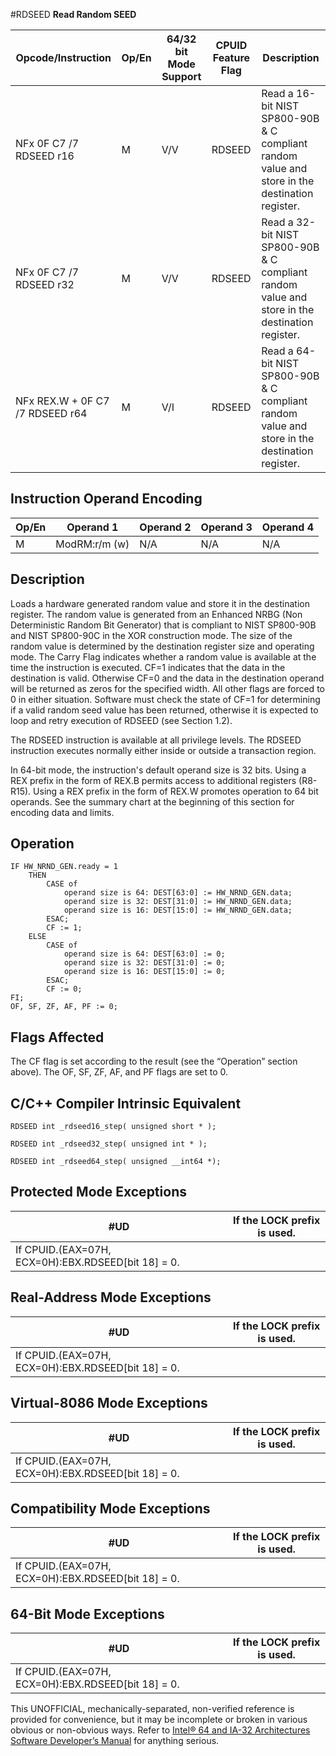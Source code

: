 #RDSEED
**Read Random SEED**

| Opcode/Instruction              | Op/En | 64/32 bit Mode Support | CPUID Feature Flag | Description                                                                                    |
| ------------------------------- | ----- | ---------------------- | ------------------ | ---------------------------------------------------------------------------------------------- |
| NFx 0F C7 /7 RDSEED r16         | M     | V/V                    | RDSEED             | Read a 16-bit NIST SP800-90B & C compliant random value and store in the destination register. |
| NFx 0F C7 /7 RDSEED r32         | M     | V/V                    | RDSEED             | Read a 32-bit NIST SP800-90B & C compliant random value and store in the destination register. |
| NFx REX.W + 0F C7 /7 RDSEED r64 | M     | V/I                    | RDSEED             | Read a 64-bit NIST SP800-90B & C compliant random value and store in the destination register. |

## Instruction Operand Encoding

| Op/En | Operand 1     | Operand 2 | Operand 3 | Operand 4 |
| ----- | ------------- | --------- | --------- | --------- |
| M     | ModRM:r/m (w) | N/A       | N/A       | N/A       |

## Description

Loads a hardware generated random value and store it in the destination register. The random value is generated from an Enhanced NRBG (Non Deterministic Random Bit Generator) that is compliant to NIST SP800-90B and NIST SP800-90C in the XOR construction mode. The size of the random value is determined by the destination register size and operating mode. The Carry Flag indicates whether a random value is available at the time the instruction is executed. CF=1 indicates that the data in the destination is valid. Otherwise CF=0 and the data in the destination operand will be returned as zeros for the specified width. All other flags are forced to 0 in either situation. Software must check the state of CF=1 for determining if a valid random seed value has been returned, otherwise it is expected to loop and retry execution of RDSEED (see Section 1.2).

The RDSEED instruction is available at all privilege levels. The RDSEED instruction executes normally either inside or outside a transaction region.

In 64-bit mode, the instruction's default operand size is 32 bits. Using a REX prefix in the form of REX.B permits access to additional registers (R8-R15). Using a REX prefix in the form of REX.W promotes operation to 64 bit operands. See the summary chart at the beginning of this section for encoding data and limits.

## Operation

```
IF HW_NRND_GEN.ready = 1
    THEN
        CASE of
            operand size is 64: DEST[63:0] := HW_NRND_GEN.data;
            operand size is 32: DEST[31:0] := HW_NRND_GEN.data;
            operand size is 16: DEST[15:0] := HW_NRND_GEN.data;
        ESAC;
        CF := 1;
    ELSE
        CASE of
            operand size is 64: DEST[63:0] := 0;
            operand size is 32: DEST[31:0] := 0;
            operand size is 16: DEST[15:0] := 0;
        ESAC;
        CF := 0;
FI;
OF, SF, ZF, AF, PF := 0;

```

## Flags Affected

The CF flag is set according to the result (see the “Operation” section above). The OF, SF, ZF, AF, and PF flags are set to 0.

## C/C++ Compiler Intrinsic Equivalent

```
RDSEED int _rdseed16_step( unsigned short * );

```

```
RDSEED int _rdseed32_step( unsigned int * );

```

```
RDSEED int _rdseed64_step( unsigned __int64 *);

```

## Protected Mode Exceptions

| #​​​UD                                             | If the LOCK prefix is used. |
| -------------------------------------------------- | --------------------------- |
| If CPUID.(EAX=07H, ECX=0H):EBX.RDSEED[bit 18] = 0. |

## Real-Address Mode Exceptions

| #​​​UD                                             | If the LOCK prefix is used. |
| -------------------------------------------------- | --------------------------- |
| If CPUID.(EAX=07H, ECX=0H):EBX.RDSEED[bit 18] = 0. |

## Virtual-8086 Mode Exceptions

| #​​​UD                                             | If the LOCK prefix is used. |
| -------------------------------------------------- | --------------------------- |
| If CPUID.(EAX=07H, ECX=0H):EBX.RDSEED[bit 18] = 0. |

## Compatibility Mode Exceptions

| #​​​UD                                             | If the LOCK prefix is used. |
| -------------------------------------------------- | --------------------------- |
| If CPUID.(EAX=07H, ECX=0H):EBX.RDSEED[bit 18] = 0. |

## 64-Bit Mode Exceptions

| #​​​UD                                             | If the LOCK prefix is used. |
| -------------------------------------------------- | --------------------------- |
| If CPUID.(EAX=07H, ECX=0H):EBX.RDSEED[bit 18] = 0. |

This UNOFFICIAL, mechanically-separated, non-verified reference is provided for convenience, but it may be
incomplete or broken in various obvious or non-obvious
ways. Refer to [Intel® 64 and IA-32 Architectures Software Developer’s Manual](https://software.intel.com/en-us/download/intel-64-and-ia-32-architectures-sdm-combined-volumes-1-2a-2b-2c-2d-3a-3b-3c-3d-and-4) for anything serious.
